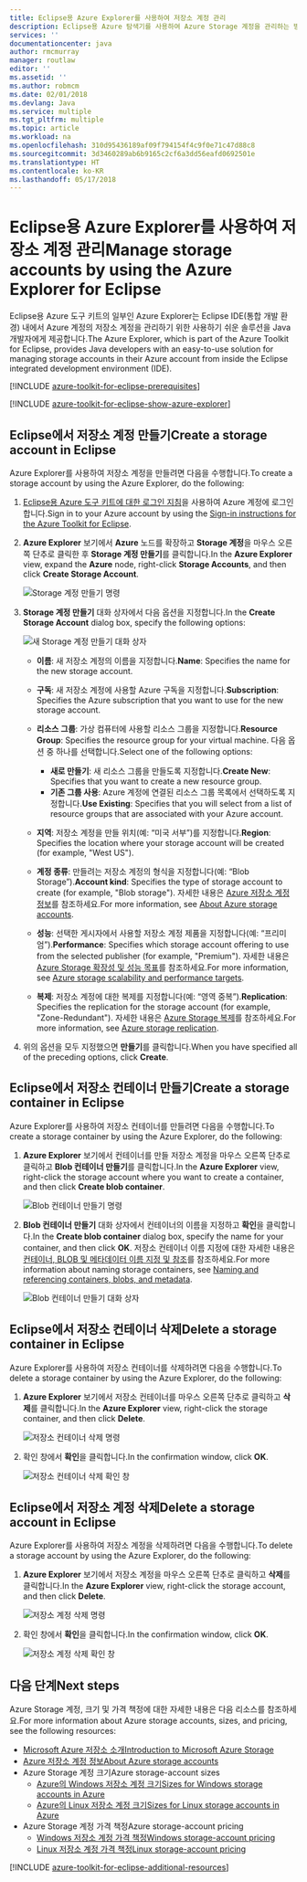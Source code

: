 ```yaml
---
title: Eclipse용 Azure Explorer를 사용하여 저장소 계정 관리
description: Eclipse용 Azure 탐색기를 사용하여 Azure Storage 계정을 관리하는 방법을 알아봅니다.
services: ''
documentationcenter: java
author: rmcmurray
manager: routlaw
editor: ''
ms.assetid: ''
ms.author: robmcm
ms.date: 02/01/2018
ms.devlang: Java
ms.service: multiple
ms.tgt_pltfrm: multiple
ms.topic: article
ms.workload: na
ms.openlocfilehash: 310d95436189af09f794154f4c9f0e71c47d88c8
ms.sourcegitcommit: 3d3460289ab6b9165c2cf6a3dd56eafd0692501e
ms.translationtype: HT
ms.contentlocale: ko-KR
ms.lasthandoff: 05/17/2018
---
```

# <a name="manage-storage-accounts-by-using-the-azure-explorer-for-eclipse"></a><span data-ttu-id="cb9dc-103">Eclipse용 Azure Explorer를 사용하여 저장소 계정 관리</span><span class="sxs-lookup"><span data-stu-id="cb9dc-103">Manage storage accounts by using the Azure Explorer for Eclipse</span></span>

<span data-ttu-id="cb9dc-104">Eclipse용 Azure 도구 키트의 일부인 Azure Explorer는 Eclipse IDE(통합 개발 환경) 내에서 Azure 계정의 저장소 계정을 관리하기 위한 사용하기 쉬운 솔루션을 Java 개발자에게 제공합니다.</span><span class="sxs-lookup"><span data-stu-id="cb9dc-104">The Azure Explorer, which is part of the Azure Toolkit for Eclipse, provides Java developers with an easy-to-use solution for managing storage accounts in their Azure account from inside the Eclipse integrated development environment (IDE).</span></span>

[!INCLUDE [azure-toolkit-for-eclipse-prerequisites](../includes/azure-toolkit-for-eclipse-prerequisites.md)]

[!INCLUDE [azure-toolkit-for-eclipse-show-azure-explorer](../includes/azure-toolkit-for-eclipse-show-azure-explorer.md)]

## <a name="create-a-storage-account-in-eclipse"></a><span data-ttu-id="cb9dc-105">Eclipse에서 저장소 계정 만들기</span><span class="sxs-lookup"><span data-stu-id="cb9dc-105">Create a storage account in Eclipse</span></span>

<span data-ttu-id="cb9dc-106">Azure Explorer를 사용하여 저장소 계정을 만들려면 다음을 수행합니다.</span><span class="sxs-lookup"><span data-stu-id="cb9dc-106">To create a storage account by using the Azure Explorer, do the following:</span></span>

1. <span data-ttu-id="cb9dc-107">[Eclipse용 Azure 도구 키트에 대한 로그인 지침](https://docs.microsoft.com/java/azure/eclipse/azure-toolkit-for-eclipse-sign-in-instructions)을 사용하여 Azure 계정에 로그인합니다.</span><span class="sxs-lookup"><span data-stu-id="cb9dc-107">Sign in to your Azure account by using the [Sign-in instructions for the Azure Toolkit for Eclipse](https://docs.microsoft.com/java/azure/eclipse/azure-toolkit-for-eclipse-sign-in-instructions).</span></span>

1. <span data-ttu-id="cb9dc-108">**Azure Explorer** 보기에서 **Azure** 노드를 확장하고 **Storage 계정**을 마우스 오른쪽 단추로 클릭한 후 **Storage 계정 만들기**를 클릭합니다.</span><span class="sxs-lookup"><span data-stu-id="cb9dc-108">In the **Azure Explorer** view, expand the **Azure** node, right-click **Storage Accounts**, and then click **Create Storage Account**.</span></span>

   ![Storage 계정 만들기 명령][CS01]

1. <span data-ttu-id="cb9dc-110">**Storage 계정 만들기** 대화 상자에서 다음 옵션을 지정합니다.</span><span class="sxs-lookup"><span data-stu-id="cb9dc-110">In the **Create Storage Account** dialog box, specify the following options:</span></span>

   ![새 Storage 계정 만들기 대화 상자][CS02]

   * <span data-ttu-id="cb9dc-112">**이름**: 새 저장소 계정의 이름을 지정합니다.</span><span class="sxs-lookup"><span data-stu-id="cb9dc-112">**Name**: Specifies the name for the new storage account.</span></span>

   * <span data-ttu-id="cb9dc-113">**구독**: 새 저장소 계정에 사용할 Azure 구독을 지정합니다.</span><span class="sxs-lookup"><span data-stu-id="cb9dc-113">**Subscription**: Specifies the Azure subscription that you want to use for the new storage account.</span></span>

   * <span data-ttu-id="cb9dc-114">**리소스 그룹**: 가상 컴퓨터에 사용할 리소스 그룹을 지정합니다.</span><span class="sxs-lookup"><span data-stu-id="cb9dc-114">**Resource Group**: Specifies the resource group for your virtual machine.</span></span> <span data-ttu-id="cb9dc-115">다음 옵션 중 하나를 선택합니다.</span><span class="sxs-lookup"><span data-stu-id="cb9dc-115">Select one of the following options:</span></span>
      * <span data-ttu-id="cb9dc-116">**새로 만들기**: 새 리소스 그룹을 만들도록 지정합니다.</span><span class="sxs-lookup"><span data-stu-id="cb9dc-116">**Create New**: Specifies that you want to create a new resource group.</span></span>
      * <span data-ttu-id="cb9dc-117">**기존 그룹 사용**: Azure 계정에 연결된 리소스 그룹 목록에서 선택하도록 지정합니다.</span><span class="sxs-lookup"><span data-stu-id="cb9dc-117">**Use Existing**: Specifies that you will select from a list of resource groups that are associated with your Azure account.</span></span>

   * <span data-ttu-id="cb9dc-118">**지역**: 저장소 계정을 만들 위치(예: “미국 서부”)를 지정합니다.</span><span class="sxs-lookup"><span data-stu-id="cb9dc-118">**Region**: Specifies the location where your storage account will be created (for example, "West US").</span></span>

   * <span data-ttu-id="cb9dc-119">**계정 종류**: 만들려는 저장소 계정의 형식을 지정합니다(예: “Blob Storage”).</span><span class="sxs-lookup"><span data-stu-id="cb9dc-119">**Account kind**: Specifies the type of storage account to create (for example, "Blob storage").</span></span> <span data-ttu-id="cb9dc-120">자세한 내용은 [Azure 저장소 계정 정보]를 참조하세요.</span><span class="sxs-lookup"><span data-stu-id="cb9dc-120">For more information, see [About Azure storage accounts].</span></span>

   * <span data-ttu-id="cb9dc-121">**성능**: 선택한 게시자에서 사용할 저장소 계정 제품을 지정합니다(예: “프리미엄”).</span><span class="sxs-lookup"><span data-stu-id="cb9dc-121">**Performance**: Specifies which storage account offering to use from the selected publisher (for example, "Premium").</span></span> <span data-ttu-id="cb9dc-122">자세한 내용은 [Azure Storage 확장성 및 성능 목표]를 참조하세요.</span><span class="sxs-lookup"><span data-stu-id="cb9dc-122">For more information, see [Azure storage scalability and performance targets].</span></span>

   * <span data-ttu-id="cb9dc-123">**복제**: 저장소 계정에 대한 복제를 지정합니다(예: “영역 중복”).</span><span class="sxs-lookup"><span data-stu-id="cb9dc-123">**Replication**: Specifies the replication for the storage account (for example, "Zone-Redundant").</span></span> <span data-ttu-id="cb9dc-124">자세한 내용은 [Azure Storage 복제]를 참조하세요.</span><span class="sxs-lookup"><span data-stu-id="cb9dc-124">For more information, see [Azure storage replication].</span></span>

1. <span data-ttu-id="cb9dc-125">위의 옵션을 모두 지정했으면 **만들기**를 클릭합니다.</span><span class="sxs-lookup"><span data-stu-id="cb9dc-125">When you have specified all of the preceding options, click **Create**.</span></span>

## <a name="create-a-storage-container-in-eclipse"></a><span data-ttu-id="cb9dc-126">Eclipse에서 저장소 컨테이너 만들기</span><span class="sxs-lookup"><span data-stu-id="cb9dc-126">Create a storage container in Eclipse</span></span>

<span data-ttu-id="cb9dc-127">Azure Explorer를 사용하여 저장소 컨테이너를 만들려면 다음을 수행합니다.</span><span class="sxs-lookup"><span data-stu-id="cb9dc-127">To create a storage container by using the Azure Explorer, do the following:</span></span>

1. <span data-ttu-id="cb9dc-128">**Azure Explorer** 보기에서 컨테이너를 만들 저장소 계정을 마우스 오른쪽 단추로 클릭하고 **Blob 컨테이너 만들기**를 클릭합니다.</span><span class="sxs-lookup"><span data-stu-id="cb9dc-128">In the **Azure Explorer** view, right-click the storage account where you want to create a container, and then click **Create blob container**.</span></span>

   ![Blob 컨테이너 만들기 명령][CC01]

1. <span data-ttu-id="cb9dc-130">**Blob 컨테이너 만들기** 대화 상자에서 컨테이너의 이름을 지정하고 **확인**을 클릭합니다.</span><span class="sxs-lookup"><span data-stu-id="cb9dc-130">In the **Create blob container** dialog box, specify the name for your container, and then click **OK**.</span></span> <span data-ttu-id="cb9dc-131">저장소 컨테이너 이름 지정에 대한 자세한 내용은 [컨테이너, BLOB 및 메타데이터 이름 지정 및 참조]를 참조하세요.</span><span class="sxs-lookup"><span data-stu-id="cb9dc-131">For more information about naming storage containers, see [Naming and referencing containers, blobs, and metadata].</span></span>

   ![Blob 컨테이너 만들기 대화 상자][CC02]

## <a name="delete-a-storage-container-in-eclipse"></a><span data-ttu-id="cb9dc-133">Eclipse에서 저장소 컨테이너 삭제</span><span class="sxs-lookup"><span data-stu-id="cb9dc-133">Delete a storage container in Eclipse</span></span>

<span data-ttu-id="cb9dc-134">Azure Explorer를 사용하여 저장소 컨테이너를 삭제하려면 다음을 수행합니다.</span><span class="sxs-lookup"><span data-stu-id="cb9dc-134">To delete a storage container by using the Azure Explorer, do the following:</span></span>

1. <span data-ttu-id="cb9dc-135">**Azure Explorer** 보기에서 저장소 컨테이너를 마우스 오른쪽 단추로 클릭하고 **삭제**를 클릭합니다.</span><span class="sxs-lookup"><span data-stu-id="cb9dc-135">In the **Azure Explorer** view, right-click the storage container, and then click **Delete**.</span></span>

   ![저장소 컨테이너 삭제 명령][DC01]

1. <span data-ttu-id="cb9dc-137">확인 창에서 **확인**을 클릭합니다.</span><span class="sxs-lookup"><span data-stu-id="cb9dc-137">In the confirmation window, click **OK**.</span></span>

   ![저장소 컨테이너 삭제 확인 창][DC02]

## <a name="delete-a-storage-account-in-eclipse"></a><span data-ttu-id="cb9dc-139">Eclipse에서 저장소 계정 삭제</span><span class="sxs-lookup"><span data-stu-id="cb9dc-139">Delete a storage account in Eclipse</span></span>

<span data-ttu-id="cb9dc-140">Azure Explorer를 사용하여 저장소 계정을 삭제하려면 다음을 수행합니다.</span><span class="sxs-lookup"><span data-stu-id="cb9dc-140">To delete a storage account by using the Azure Explorer, do the following:</span></span>

1. <span data-ttu-id="cb9dc-141">**Azure Explorer** 보기에서 저장소 계정을 마우스 오른쪽 단추로 클릭하고 **삭제**를 클릭합니다.</span><span class="sxs-lookup"><span data-stu-id="cb9dc-141">In the **Azure Explorer** view, right-click the storage account, and then click **Delete**.</span></span>

   ![저장소 계정 삭제 명령][DS01]

1. <span data-ttu-id="cb9dc-143">확인 창에서 **확인**을 클릭합니다.</span><span class="sxs-lookup"><span data-stu-id="cb9dc-143">In the confirmation window, click **OK**.</span></span>

   ![저장소 계정 삭제 확인 창][DS02]

## <a name="next-steps"></a><span data-ttu-id="cb9dc-145">다음 단계</span><span class="sxs-lookup"><span data-stu-id="cb9dc-145">Next steps</span></span>

<span data-ttu-id="cb9dc-146">Azure Storage 계정, 크기 및 가격 책정에 대한 자세한 내용은 다음 리소스를 참조하세요.</span><span class="sxs-lookup"><span data-stu-id="cb9dc-146">For more information about Azure storage accounts, sizes, and pricing, see the following resources:</span></span>

* <span data-ttu-id="cb9dc-147">[Microsoft Azure 저장소 소개]</span><span class="sxs-lookup"><span data-stu-id="cb9dc-147">[Introduction to Microsoft Azure Storage]</span></span>
* <span data-ttu-id="cb9dc-148">[Azure 저장소 계정 정보]</span><span class="sxs-lookup"><span data-stu-id="cb9dc-148">[About Azure storage accounts]</span></span>
* <span data-ttu-id="cb9dc-149">Azure Storage 계정 크기</span><span class="sxs-lookup"><span data-stu-id="cb9dc-149">Azure storage-account sizes</span></span>
  * <span data-ttu-id="cb9dc-150">[Azure의 Windows 저장소 계정 크기]</span><span class="sxs-lookup"><span data-stu-id="cb9dc-150">[Sizes for Windows storage accounts in Azure]</span></span>
  * <span data-ttu-id="cb9dc-151">[Azure의 Linux 저장소 계정 크기]</span><span class="sxs-lookup"><span data-stu-id="cb9dc-151">[Sizes for Linux storage accounts in Azure]</span></span>
* <span data-ttu-id="cb9dc-152">Azure Storage 계정 가격 책정</span><span class="sxs-lookup"><span data-stu-id="cb9dc-152">Azure storage-account pricing</span></span>
  * <span data-ttu-id="cb9dc-153">[Windows 저장소 계정 가격 책정]</span><span class="sxs-lookup"><span data-stu-id="cb9dc-153">[Windows storage-account pricing]</span></span>
  * <span data-ttu-id="cb9dc-154">[Linux 저장소 계정 가격 책정]</span><span class="sxs-lookup"><span data-stu-id="cb9dc-154">[Linux storage-account pricing]</span></span>

[!INCLUDE [azure-toolkit-for-eclipse-additional-resources](../includes/azure-toolkit-for-eclipse-additional-resources.md)]

<!-- URL List -->

[Microsoft Azure 저장소 소개]: /azure/storage/storage-introduction
[Introduction to Microsoft Azure Storage]: /azure/storage/storage-introduction
[Azure 저장소 계정 정보]: /azure/storage/storage-create-storage-account
[About Azure storage accounts]: /azure/storage/storage-create-storage-account
[Azure Storage 복제]: /azure/storage/storage-redundancy
[Azure storage replication]: /azure/storage/storage-redundancy
[Azure Storage 확장성 및 성능 목표]: /azure/storage/storage-scalability-targets
[Azure storage scalability and Performance Targets]: /azure/storage/storage-scalability-targets
[컨테이너, BLOB 및 메타데이터 이름 지정 및 참조]: http://go.microsoft.com/fwlink/?LinkId=255555
[Naming and referencing containers, blobs, and metadata]: http://go.microsoft.com/fwlink/?LinkId=255555

[Azure의 Windows 저장소 계정 크기]: /azure/virtual-machines/virtual-machines-windows-sizes
[Sizes for Windows storage accounts in Azure]: /azure/virtual-machines/virtual-machines-windows-sizes
[Azure의 Linux 저장소 계정 크기]: /azure/virtual-machines/virtual-machines-linux-sizes
[Sizes for Linux storage accounts in Azure]: /azure/virtual-machines/virtual-machines-linux-sizes
[Windows 저장소 계정 가격 책정]: /pricing/details/virtual-machines/windows/
[Windows storage-account pricing]: /pricing/details/virtual-machines/windows/
[Linux 저장소 계정 가격 책정]: /pricing/details/virtual-machines/linux/
[Linux storage-account pricing]: /pricing/details/virtual-machines/linux/

<!-- IMG List -->

[CS01]: media/azure-toolkit-for-eclipse-managing-storage-accounts-using-azure-explorer/CS01.png
[CS02]: media/azure-toolkit-for-eclipse-managing-storage-accounts-using-azure-explorer/CS02.png
[CC01]: media/azure-toolkit-for-eclipse-managing-storage-accounts-using-azure-explorer/CC01.png
[CC02]: media/azure-toolkit-for-eclipse-managing-storage-accounts-using-azure-explorer/CC02.png

[DS01]: media/azure-toolkit-for-eclipse-managing-storage-accounts-using-azure-explorer/DS01.png
[DS02]: media/azure-toolkit-for-eclipse-managing-storage-accounts-using-azure-explorer/DS02.png
[DC01]: media/azure-toolkit-for-eclipse-managing-storage-accounts-using-azure-explorer/DC01.png
[DC02]: media/azure-toolkit-for-eclipse-managing-storage-accounts-using-azure-explorer/DC02.png
